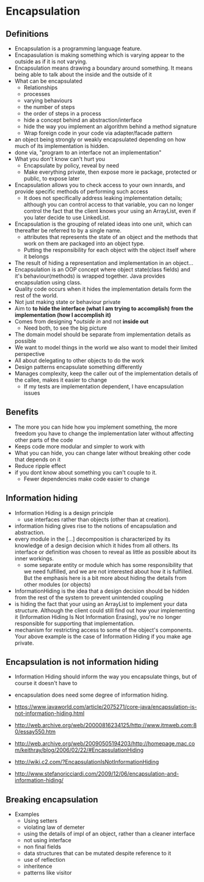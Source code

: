 # Encapsulation

## Definitions

- Encapsulation is a programming language feature.
- Encapasulation is making something which is varying appear to the outside as if it is not varying.
- Encapsulation means drawing a boundary around something. It means being able to talk about the inside and the outside of it
- What can be encapsulated
  - Relationships
  - processes
  - varying behaviours
  - the number of steps
  - the order of steps in a process
  - hide a concept behind an abstraction/interface
  - hide the way you implement an algorithm behind a method signature
  - Wrap foreign code in your code via adapter/facade pattern
- an object being strongly or weakly encapsulated depending on how much of its implementation is hidden.
- done via, "program to an interface not an implementation"
- What you don't know can't hurt you
  - Encapsulate by policy, reveal by need
  - Make everything private, then expose more ie package, protected or public, to expose later
- Encapsulation allows you to check access to your own innards, and provide specific methods of performing such access
  -  It does not specifically address leaking implementation details; although you can control access to that variable, you can no longer control the fact that the client knows your using an ArrayList, even if you later decide to use LinkedList.
- Encapsulation is the grouping of related ideas into one unit, which can thereafter be referred to by a single name.
  - attributes that represents the state of an object and the methods that work on them are packaged into an object type.
  - Putting the responsibility for each object with the object itself where it belongs
- The result of hiding a representation and implementation in an object...
- Encapsulation is an OOP concept where object state(class fields) and it's behaviour(methods) is wrapped together. Java provides encapsulation using class.
- Quality code occurs when it hides the implementation details form the rest of the world.
- Not just making state or behaviour private
- Aim to **to hide the interface (what I am trying to accomplish) from the implementation (how I accomplish it)**
- Comes from designing **outside in* and not **inside out**
  - Need both, to see the big picture
- The domain model should be separate from implementation details as possible
- We want to model things in the world we also want to model their limited perspective
- All about delegating to other objects to do the work
- Design patterns encapsulate something differently
- Manages complexity, keep the caller out of the implementation details of the callee, makes it easier to change
  - If my tests are implementation dependent, I have encapsulation issues


## Benefits

- The more you can hide how you implement something, the more freedom you have to change the implementation later without affecting other parts of the code
- Keeps code more modular and simpler to work with
- What you can hide, you can change later without breaking other code that depends on it
- Reduce ripple effect
- if you dont know about something you can't couple to it.
  - Fewer dependencies make code easier to change

## Information hiding

- Information Hiding is a design principle
  - use interfaces rather than objects (other than at creation).
- information hiding gives rise to the notions of encapsulation and abstraction.
- every module in the [...] decomposition is characterized by its knowledge of a design decision which it hides from all others. Its interface or definition was chosen to reveal as little as possible about its inner workings.
  - some separate entity or module which has some responsibility that we need fulfilled, and we are not interested about how it is fulfilled. But the emphasis here is a bit more about hiding the details from other modules (or objects)
- InformationHiding is the idea that a design decision should be hidden from the rest of the system to prevent unintended coupling
- is hiding the fact that your using an ArrayList to implement your data structure. Although the client could still find out how your implementing it (Information Hiding Is Not Information Erasing), you're no longer responsible for supporting that implementation.
- mechanism for restricting access to some of the object's components. Your above example is the case of Information Hiding if you make age private.

## Encapsulation is not information hiding

- Information Hiding should inform the way you encapsulate things, but of course it doesn't have to
- encapsulation does need some degree of information hiding.

- https://www.javaworld.com/article/2075271/core-java/encapsulation-is-not-information-hiding.html
- http://web.archive.org/web/20000816234125/http://www.itmweb.com:80/essay550.htm
- http://web.archive.org/web/20090505194203/http://homepage.mac.com/keithray/blog/2006/02/22/#EncapsulationHiding
- http://wiki.c2.com/?EncapsulationIsNotInformationHiding
- http://www.stefanoricciardi.com/2009/12/06/encapsulation-and-information-hiding/

## Breaking encapsulation

- Examples
  - Using setters
  - violating law of demeter
  - using the details of impl of an object, rather than a cleaner interface
  - not using interface
  - non final fields
  - data structures that can be mutated despite reference to it
  - use of reflection
  - inheritence
  - patterns like visitor
